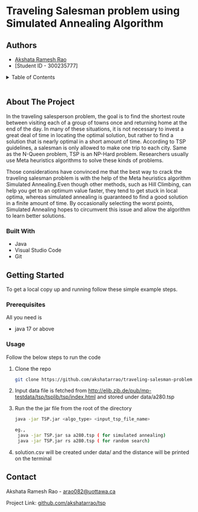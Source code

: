 # Traveling Salesman problem using Simulated Annealing Algorithm

## Authors

- [Akshata Ramesh Rao](https://github.com/akshatarrao)
- [Student ID - 300235777]

<!-- TABLE OF CONTENTS -->
<details>
  <summary>Table of Contents</summary>
  <ol>
    <li>
      <a href="#about-the-project">About The Project</a>
      <ul>
        <li><a href="#built-with">Built With</a></li>
      </ul>
    </li>
    <li>
      <a href="#getting-started">Getting Started</a>
      <ul>
        <li><a href="#prerequisites">Prerequisites</a></li>
        <li><a href="#installation">Installation</a></li>
      </ul>
    </li>
    <li><a href="#usage">Usage</a></li>
    <li><a href="#contact">Contact</a></li>
  </ol>
</details>

<br/>

<!-- ABOUT THE PROJECT -->

## About The Project

In the traveling salesperson problem, the goal is to find the shortest route between visiting each of a group of towns once and returning home at the end of the day. In many of these situations, it is not necessary to invest a great deal of time in locating the optimal solution, but rather to find a solution that is nearly optimal in a short amount of time. According to TSP guidelines, a salesman is only allowed to make one trip to each city. Same as the N-Queen problem, TSP is an NP-Hard problem. Researchers usually use Meta heuristics algorithms to solve these kinds of problems.

Those considerations have convinced me that the best way to crack the traveling salesman problem is with the help of the Meta heuristics algorithm Simulated Annealing.Even though other methods, such as Hill Climbing, can help you get to an optimum value faster, they tend to get stuck in local optima, whereas simulated annealing is guaranteed to find a good solution in a finite amount of time. By occasionally selecting the worst points, Simulated Annealing hopes to circumvent this issue and allow the algorithm to learn better solutions.

### Built With

- Java
- Visual Studio Code
- Git

<!-- GETTING STARTED -->

## Getting Started

To get a local copy up and running follow these simple example steps.

### Prerequisites

All you need is

- java 17 or above

### Usage

Follow the below steps to run the code

1. Clone the repo
   ```sh
   git clone https://github.com/akshatarrao/traveling-salesman-problem.git
   ```
2. Input data file is fetched from http://elib.zib.de/pub/mp-testdata/tsp/tsplib/tsp/index.html and stored under data/a280.tsp

3. Run the the jar file from the root of the directory

   ```sh
   java -jar TSP.jar <algo_type> <input_tsp_file_name>

   eg.,
    java -jar TSP.jar sa a280.tsp ( for simulated annealing)
    java -jar TSP.jar rs a280.tsp ( for random search)

   ```
3. solution.csv will be created under data/ and the distance will be printed on the terminal


<!-- CONTACT -->

## Contact

Akshata Ramesh Rao - arao082@uottawa.ca

Project Link: [github.com/akshatarrao/tsp](https://github.com/akshatarrao/traveling-salesman-problem)
